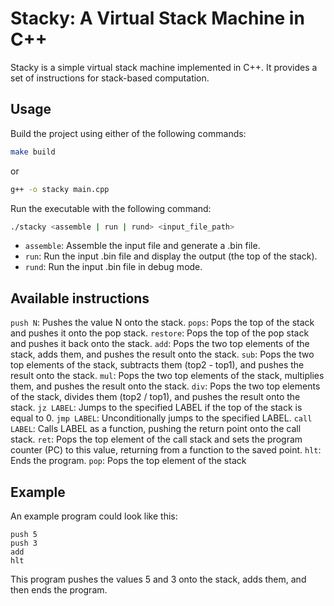 # Stacky: A Virtual Stack Machine in C++

Stacky is a simple virtual stack machine implemented in C++. It provides a set of instructions for stack-based computation.

## Usage

Build the project using either of the following commands:

```bash
make build
```

or

```bash
g++ -o stacky main.cpp
```

Run the executable with the following command:

```bash
./stacky <assemble | run | rund> <input_file_path>
```

- `assemble`: Assemble the input file and generate a .bin file.
- `run`: Run the input .bin file and display the output (the top of the stack).
- `rund`: Run the input .bin file in debug mode.

## Available instructions

`push N`: Pushes the value N onto the stack.
`pops`: Pops the top of the stack and pushes it onto the pop stack.
`restore`: Pops the top of the pop stack and pushes it back onto the stack.
`add`: Pops the two top elements of the stack, adds them, and pushes the result onto the stack.
`sub`: Pops the two top elements of the stack, subtracts them (top2 - top1), and pushes the result onto the stack.
`mul`: Pops the two top elements of the stack, multiplies them, and pushes the result onto the stack.
`div`: Pops the two top elements of the stack, divides them (top2 / top1), and pushes the result onto the stack.
`jz LABEL`: Jumps to the specified LABEL if the top of the stack is equal to 0.
`jmp LABEL`: Unconditionally jumps to the specified LABEL.
`call LABEL`: Calls LABEL as a function, pushing the return point onto the call stack.
`ret`: Pops the top element of the call stack and sets the program counter (PC) to this value, returning from a function to the saved point.
`hlt`: Ends the program.
`pop`: Pops the top element of the stack

## Example
An example program could look like this:

```assembly
push 5
push 3
add
hlt
```

This program pushes the values 5 and 3 onto the stack, adds them, and then ends the program.
